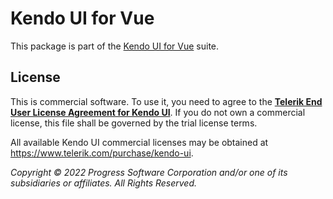 # Kendo UI for Vue

This package is part of the [Kendo UI for Vue](https://www.telerik.com/kendo-vue-ui/) suite.

## License

This is commercial software. To use it, you need to agree to the [**Telerik End User License Agreement for Kendo UI**](https://www.telerik.com/purchase/license-agreement/kendo-ui). If you do not own a commercial license, this file shall be governed by the trial license terms.

All available Kendo UI commercial licenses may be obtained at https://www.telerik.com/purchase/kendo-ui.

*Copyright © 2022 Progress Software Corporation and/or one of its subsidiaries or affiliates. All Rights Reserved.*
